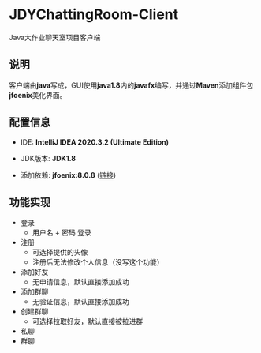 # JDYChattingRoom-Client

Java大作业聊天室项目客户端

## 说明

客户端由**java**写成，GUI使用**java1.8**内的**javafx**编写，并通过**Maven**添加组件包**jfoenix**美化界面。

## 配置信息

* IDE: **IntelliJ IDEA 2020.3.2 (Ultimate Edition)**

+ JDK版本: **JDK1.8**

+ 添加依赖: **jfoenix:8.0.8** ([链接](https://github.com/sshahine/JFoenix#))

## 功能实现

* 登录
    * 用户名 + 密码 登录
* 注册
    * 可选择提供的头像
    * 注册后无法修改个人信息（没写这个功能）
* 添加好友
    * 无申请信息，默认直接添加成功
* 添加群聊
    * 无验证信息，默认直接添加成功
* 创建群聊
    * 可选择拉取好友，默认直接被拉进群
* 私聊
* 群聊


